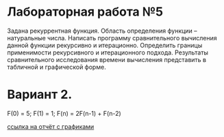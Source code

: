 # Лабораторная работа №5
Задана рекуррентная функция. Область определения функции – натуральные числа. Написать программу сравнительного вычисления данной функции рекурсивно и итерационно. Определить границы применимости рекурсивного и итерационного подхода. Результаты сравнительного исследования времени вычисления представить в табличной и графической форме.
# Вариант 2.
F(0) = 5; F(1) = 1; F(n) = 2F(n-1) + F(n-2)

<a href=https://disk.yandex.ru/i/wWqXHulFZtE2gg>ссылка на отчёт с графиками</a>  
